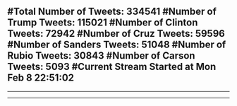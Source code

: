 #Total Number of Tweets: 334541 
#Number of Trump Tweets: 115021
#Number of Clinton Tweets: 72942
#Number of Cruz Tweets: 59596
#Number of Sanders Tweets: 51048
#Number of Rubio Tweets: 30843
#Number of Carson Tweets: 5093
#Current Stream Started at Mon Feb  8 22:51:02
---
---
---
